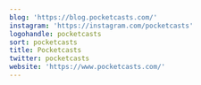 ```yaml
---
blog: 'https://blog.pocketcasts.com/'
instagram: 'https://instagram.com/pocketcasts'
logohandle: pocketcasts
sort: pocketcasts
title: Pocketcasts
twitter: pocketcasts
website: 'https://www.pocketcasts.com/'
---
```

